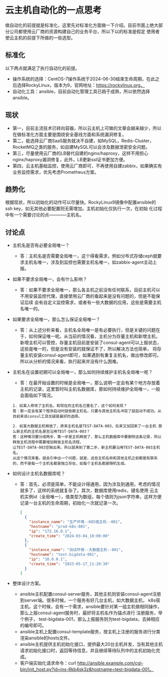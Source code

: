 # 云主机自动化的一点思考

做自动化的前提就是标准化，这里先对标准化方面做一下介绍。目前市面上绝大部分公司都使用云厂商的资源构建自己的业务平台，所以下以的标准是假定
使用者使云主机的前提下所做的一些选型。


## 标准化
以下两点就满足了执行自动化的前提。
- 操作系统的选择：CentOS-7操作系统于2024-06-30结束生命周期，在此之后选择RockyLinux，版本为9，官网地址：https://rockylinux.org。
- 自动化工具：ansible，目前自动化管理工具已趋于成熟，所以依然选择ansible。


## 现状
- 第一，目前主流技术已转向容器，所以云主机上可做的文章会越来越少，所以在做标准化方面主要是围绕安全基线方面和系统漏洞修复。  
- 第二，能选择云厂商SaaS服务就决不自建，如MySQL，Redis-Cluster，RocketMQ之类的服务，如自建MySQL可以会涉及数据泄密安全问题。
- 第三，尽量使用云厂商的LB替代自建的nginx/haproxy，这样不用担心nginx/haproxy漏洞修复，此外，LB更新ssl证书更加方便。
- 第四，云主机基础监控，使用云厂商即可，不再使用自建zabbix，如果确实有业务监控需求，优先考虑Prometheus方案。


## 趋势化
根据现状，所以初始化的动作可以尽量快。RockyLinux9镜像中配置ansible的ssh key，如无其他必要配置则无需增加。主机初始化仅执行一次，在初始
化过程中有一个需要讨论的点————主机名。

## 讨论点
- 主机名是否有必要全局唯一？
    - 答：主机名是否需要全局唯一，这个得看需求，例如分布式存储ceph就要求主机名唯一，涉及到监控也需要主机名唯一，如zabbix-agent主动上报。

- 如果不要求全局唯一，会有什么影响？
    - 答：如果不要求全局唯一，那么各主机之前没有任何联系，目前主机可以不用安装监控代理，直接使用云厂商的看起来是没有问题的，但是不能保证后续
        会有自定义监控需求，或者有一些大数据的应用，这些是需要主机名唯一的。

- 如果要求全局唯一，那么怎么保证全局唯一？
    - 答：从上述分析来看，主机名全局唯一是有必要执行，但是关键的问题在于，如何保证唯一呢。从当前的情况看，主机分为存量主机和新增主机，
        新增主机可以管控，存量主机目前是安装了consul-agent可以上报状态，这些是唯一的，但是没有安装的就保证不了，所以解决方法也简单，
        将存量主机安装consul-agent即可，如果遇到有重复主机名，做出修改即可。所以从分析的情况来看，执行起来并没有什么困难。

- 主机名在设置初期可以全局唯一，那么如何持续维护主机名全局唯一呢？
    - 答：在最开始设置的时候是全局唯一，那么说明一定会有某个地方存放着主机的记录，这里暂时叫主机名数据库，那如何持续维护全局唯一，一般会面临如下情况。  
    ```
    1. 如某人修改了主机名，和现在的主机名已重名了，这个如何发现？ 
    答：那一定会有某个程序启动时就依赖主机名，只要与其他主机名冲突了就启动不成功。从目前来说consul工具无疑是最好的选择。
    
    2. 如某大数据主机释放了，原来主机名是TEST-DATA-003，后来又加回来了一台主机 那么新主机的主机名是否沿用TEST-DATA-003？
    答：这种情况要分成两步，第一步是主机释放了，那么主机数据库中要删除这条记录，所以释放主机流程中需要增加释放主机名流程，
    让TEST-DATA-003空缺出来。所以就来到了第二步，新主机要沿用TEST-DATA-003主机名。
    从这个情况来看，就会引申出一个问题，就是，这些主机名称和其他主机之前都是有联系的，而不是每一个主机名都是独立存在，如每个主机名都是随机生成。
    ```

- 如何设计主机名数据库呢？
    - 答：首先，必须是简单，不能设计得通用，因为涉及到通用，考虑的情况就多了，这样的系统就复杂了。其次，数据库使用redis，键名使用
      云主机实例id（全局唯一），值类型为数组，每个值则为json字符串，这样方便记录一台主机的生命周期，初始化一次就记录一次。
      ```json
      [
        {
          "instance_name": "生产环境--K8S宿主机--001",
          "hostname": "prod-k8s-001",
          "ip": "172.16.0.1",
          "create_time": "2024-03-04_10:00:00"
        },
        {
          "instance_name": "测试环境--大数据主机--001",
          "hostname": "test-bigdata-001",
          "ip": "10.0.0.1",
          "create_time": "2023-05-17_11:20:30"
        }
      ]
      ```

- 整体设计方案。
  - ansible主机配置consul-server服务，其他主机则安装consul-agent注册到server端。很多时候，一个服务有好几台主机，如大数据主机，
    k8s宿主机，这个时候，会有一个需求，ansible要针对某一组主机做相同操作，那么上报consul-agent服务时，最好将主机名作为锚点进行
    注册服务，举个例子， test-bigdata-001，那么上报服务则为test-bigdata，去掉相应的编号即可。
  - ansible主机上配置consul-template服务，按主机上注册的服务进行分类渲染ansible的hosts文件。
  - ansible主机提供主机初始化接口，提供最大20台主机并发，当有其他主机请求初始化接口时，返回等待信息，并且继续等待队列中的主机初始化完成。
  - 客户端实始化请求命令：curl http://ansible.example.com/cgi-bin/init_host.py?id=ins-8kb4sk3z&hostname=test-bigdata-001。